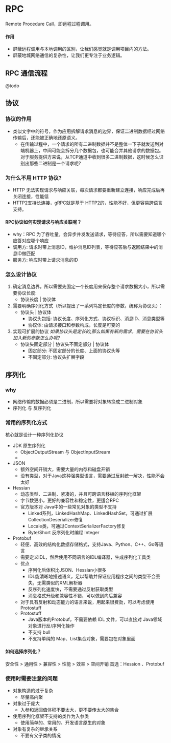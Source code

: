 # RPC
Remote Procedure Call，即远程过程调用。
#### 作用
- 屏蔽远程调用与本地调用的区别，让我们感觉就是调用项目内的方法。
- 屏蔽地城网络通信的复杂性，让我们更专注于业务逻辑。

## RPC 通信流程
@todo

## 协议
### 协议的作用
- 类似文字中的符号，作为应用拆解请求消息的边界，保证二进制数据经过网络传输后，还能被正确地还原语义。
	- 在传输过程中，一个请求的所有二进制数据并不是整体一下子就发送到对端机器上，中间可能会拆分几个数据包，也可能合并其他请求的数据包。对于服务提供方来说，从TCP通道中收到很多二进制数据，这时候怎么识别出那些二进制是一个请求呢?

### 为什么不用 HTTP 协议?
- HTTP 无法实现请求与响应关联，每次请求都要重新建立连接，响应完成后再关闭连接，性能低
- HTTP2支持长连接，gRPC就是基于 HTTP2的，性能不好，但更容易跨语言支持。

#### RPC协议如何实现请求与响应关联呢？
- why：RPC 为了吞吐量，会异步并发发送请求，等待应答，所以需要知道哪个应答对应哪个响应
- 调用方: 请求时带上消息ID，维护消息ID列表，等待应答后与返回结果中的消息ID做匹配
- 服务方: 响应时带上请求消息的ID

### 怎么设计协议
1. 确定消息边界，所以需要先固定一个长度用来保存整个请求数据大小，所以需要协议长度:
	- 协议长度 | 协议体
2. 需要明确序列化方式（所以提出了一系列笃定长度的参数，统称为协议头）：
	- 协议头 | 协议体
		- 协议头包括: 协议长度、序列化方式、协议标识、消息ID、消息类型等
		- 协议体: 由请求接口和参数构成，长度是可变的
3. 实现可扩展的协议 *如果协议头是定长的,那么如果有新的需求，需要在协议头加入新的参数怎么办呢?*
	- 协议头固定部分 | 协议头不固定部分  | 协议体
		- 固定部分: 不固定部分的长度、上面的协议头等
		- 不固定部分: 协议头扩展字段

## 序列化
### why
- 网络传输的数据必须是二进制，所以需要将对象转换成二进制对象
- 序列化 与 反序列化

### 常用的序列化方式
核心就是设计一种序列化协议
- JDK 原生序列化
	- ObjectOutputStream 与 ObjectInputStream
	- 
- JSON
	- 额外空间开销大，需要大量的内存和磁盘开销
	- 没有类型，对于Java这种强类型语言，需要通过反射统一解决，性能不会太好
- Hessian
	- 动态类型、二进制、紧凑的，并且可跨语言移植的序列化框架
	- 字节数更小，更好的兼容性和稳定性，更适合RPC
	- 官方版本对 Java中的一些常见对象的类型不支持
		- Linked系列，LinkedHashMap、LinkedHashSet，可通过扩展CollectionDeserializer修复
		- Locale类，可通过ContextSerializerFactory修复
		- Byte/Short 反序列化时编程 Integer
- Protobuf
	- 轻便、高效的结构化数据存储格式，支持Java、Python、C++、Go等语言
	- 需要定义IDL，然后使用不同语言的IDL编译器，生成序列化工具类
	- 优点
		- 序列化后体积比JSON、Hessian小很多
		- IDL能清晰地描述语义，足以帮助并保证应用程序之间的类型不会丢失，无需类似的XML解析器
		- 反序列化速度快，不需要通过反射获取类型
		- 消息格式升级和兼容性不错，可以做到向后兼容
	- 对于具有反射和动态能力的语言来说，用起来很费劲，可以考虑使用Protostuff
	- Protostuff
		- Java版本的Protobuf，不需要依赖 IDL 文件，可以直接对 Java领域对象进行反/序列化操作
		- 不支持 bull
		- 不支持单纯的 Map、List集合对象，需要包在对象里面

#### 如何选择序列化？
安全性 > 通用性 > 兼容性 > 性能 > 效率 > 空间开销
首选：Hession 、Protobuf

### 使用时需要注意的问题
- 对象构造的过于复杂
	- 尽量高内聚
- 对象过于庞大
	- 入参和返回值体积不要太大，更不要传太大的集合
- 使用序列化框架不支持的类作为入参类
	- 使用简单的、常用的、开发语言原生的对象
- 对象有复杂的继承关系
	- 不要有父子类的情况
